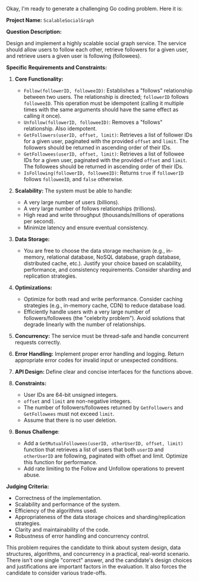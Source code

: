 Okay, I'm ready to generate a challenging Go coding problem. Here it is:

**Project Name:** `ScalableSocialGraph`

**Question Description:**

Design and implement a highly scalable social graph service. The service should allow users to follow each other, retrieve followers for a given user, and retrieve users a given user is following (followees).

**Specific Requirements and Constraints:**

1.  **Core Functionality:**
    *   `Follow(followerID, followeeID)`:  Establishes a "follows" relationship between two users.  The relationship is directed; `followerID` follows `followeeID`. This operation must be idempotent (calling it multiple times with the same arguments should have the same effect as calling it once).
    *   `Unfollow(followerID, followeeID)`:  Removes a "follows" relationship.  Also idempotent.
    *   `GetFollowers(userID, offset, limit)`: Retrieves a list of follower IDs for a given user, paginated with the provided `offset` and `limit`.  The followers should be returned in ascending order of their IDs.
    *   `GetFollowees(userID, offset, limit)`: Retrieves a list of followee IDs for a given user, paginated with the provided `offset` and `limit`. The followees should be returned in ascending order of their IDs.
    *   `IsFollowing(followerID, followeeID)`: Returns `true` if `followerID` follows `followeeID`, and `false` otherwise.

2.  **Scalability:** The system must be able to handle:
    *   A very large number of users (billions).
    *   A very large number of follows relationships (trillions).
    *   High read and write throughput (thousands/millions of operations per second).
    *   Minimize latency and ensure eventual consistency.

3.  **Data Storage:**
    *   You are free to choose the data storage mechanism (e.g., in-memory, relational database, NoSQL database, graph database, distributed cache, etc.). Justify your choice based on scalability, performance, and consistency requirements.  Consider sharding and replication strategies.

4.  **Optimizations:**
    *   Optimize for both read and write performance.  Consider caching strategies (e.g., in-memory cache, CDN) to reduce database load.
    *   Efficiently handle users with a very large number of followers/followees (the "celebrity problem").  Avoid solutions that degrade linearly with the number of relationships.

5.  **Concurrency:** The service must be thread-safe and handle concurrent requests correctly.

6.  **Error Handling:**  Implement proper error handling and logging. Return appropriate error codes for invalid input or unexpected conditions.

7.  **API Design:**  Define clear and concise interfaces for the functions above.

8.  **Constraints:**
    *   User IDs are 64-bit unsigned integers.
    *   `offset` and `limit` are non-negative integers.
    *   The number of followers/followees returned by `GetFollowers` and `GetFollowees` must not exceed `limit`.
    *   Assume that there is no user deletion.

9. **Bonus Challenge**:
    * Add a `GetMutualFollowees(userID, otherUserID, offset, limit)` function that retrieves a list of users that both `userID` and `otherUserID` are following, paginated with offset and limit. Optimize this function for performance.
    * Add rate limiting to the Follow and Unfollow operations to prevent abuse.

**Judging Criteria:**

*   Correctness of the implementation.
*   Scalability and performance of the system.
*   Efficiency of the algorithms used.
*   Appropriateness of the data storage choices and sharding/replication strategies.
*   Clarity and maintainability of the code.
*   Robustness of error handling and concurrency control.

This problem requires the candidate to think about system design, data structures, algorithms, and concurrency in a practical, real-world scenario. There isn't one single "correct" answer, and the candidate's design choices and justifications are important factors in the evaluation. It also forces the candidate to consider various trade-offs.
